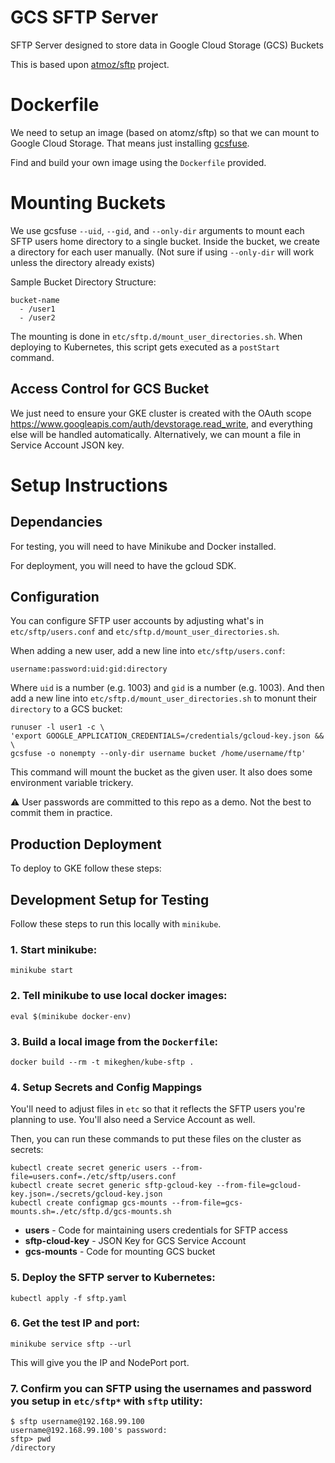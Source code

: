 # GCS SFTP Server
SFTP Server designed to store data in Google Cloud Storage (GCS) Buckets

This is based upon [atmoz/sftp](https://github.com/atmoz/sftp) project.

# Dockerfile
We need to setup an image (based on atomz/sftp) so that we can mount to Google Cloud Storage. That means just installing [gcsfuse](https://github.com/GoogleCloudPlatform/gcsfuse/tree/master/docs).

Find and build your own image using the `Dockerfile` provided.


# Mounting Buckets
We use gcsfuse `--uid`, `--gid`, and `--only-dir` arguments to mount each SFTP users home directory to a single bucket. Inside the bucket, we create a directory for each user manually. (Not sure if using `--only-dir` will work unless the directory already exists)

Sample Bucket Directory Structure:
```
bucket-name
  - /user1
  - /user2
```

The mounting is done in `etc/sftp.d/mount_user_directories.sh`. When deploying to Kubernetes, this script gets executed as a `postStart` command.

## Access Control for GCS Bucket
We just need to ensure your GKE cluster is created with the OAuth scope https://www.googleapis.com/auth/devstorage.read_write, and everything else will be handled automatically. Alternatively, we can mount a file in Service Account JSON key.

# Setup Instructions
## Dependancies
For testing, you will need to have Minikube and Docker installed.

For deployment, you will need to have the gcloud SDK.

## Configuration
You can configure SFTP user accounts by adjusting what's in `etc/sftp/users.conf` and `etc/sftp.d/mount_user_directories.sh`.

When adding a new user, add a new line into `etc/sftp/users.conf`:
```
username:password:uid:gid:directory
```
Where `uid` is a number (e.g. 1003) and `gid` is a number (e.g. 1003).
And then add a new line into `etc/sftp.d/mount_user_directories.sh` to monunt their `directory` to a GCS bucket:
```
runuser -l user1 -c \
'export GOOGLE_APPLICATION_CREDENTIALS=/credentials/gcloud-key.json && \
gcsfuse -o nonempty --only-dir username bucket /home/username/ftp'
```
This command will mount the bucket as the given user. It also does some environment variable trickery.

:warning: User passwords are committed to this repo as a demo. Not the best to commit them in practice.

## Production Deployment
To deploy to GKE follow these steps:



## Development Setup for Testing
Follow these steps to run this locally with `minikube`.

### 1. Start minikube:
```
minikube start
```

### 2. Tell minikube to use local docker images:
```
eval $(minikube docker-env)
```

### 3. Build a local image from the `Dockerfile`:
```
docker build --rm -t mikeghen/kube-sftp .
```

### 4. Setup Secrets and Config Mappings
You'll need to adjust files in `etc` so that it reflects the SFTP users you're planning to use. You'll also need a Service Account as well.

Then, you can run these commands to put these files on the cluster as secrets:
```
kubectl create secret generic users --from-file=users.conf=./etc/sftp/users.conf
kubectl create secret generic sftp-gcloud-key --from-file=gcloud-key.json=./secrets/gcloud-key.json
kubectl create configmap gcs-mounts --from-file=gcs-mounts.sh=./etc/sftp.d/gcs-mounts.sh
```
* **users** - Code for maintaining users credentials for SFTP access
* **sftp-cloud-key** - JSON Key for GCS Service Account
* **gcs-mounts** - Code for mounting GCS bucket

### 5. Deploy the SFTP server to Kubernetes:
```
kubectl apply -f sftp.yaml
```
### 6. Get the test IP and port:
```
minikube service sftp --url
```
This will give you the IP and NodePort port.

### 7. Confirm you can SFTP using the usernames and password you setup in `etc/sftp*` with `sftp` utility:
```
$ sftp username@192.168.99.100
username@192.168.99.100's password:
sftp> pwd
/directory
```
